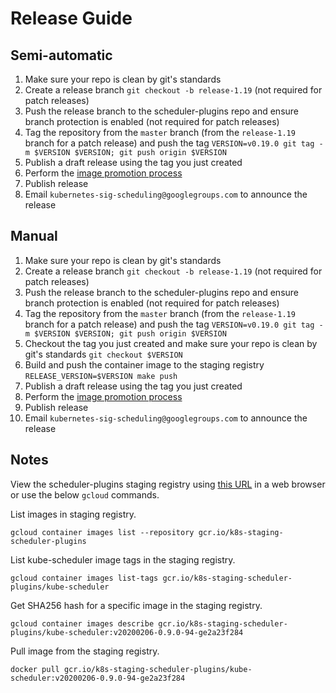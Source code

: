# Release Guide

## Semi-automatic

1. Make sure your repo is clean by git's standards
2. Create a release branch `git checkout -b release-1.19` (not required for patch releases)
3. Push the release branch to the scheduler-plugins repo and ensure branch protection is enabled (not required for patch releases)
4. Tag the repository from the `master` branch (from the `release-1.19` branch for a patch release) and push the tag `VERSION=v0.19.0 git tag -m $VERSION $VERSION; git push origin $VERSION`
5. Publish a draft release using the tag you just created
6. Perform the [image promotion process](https://github.com/kubernetes/k8s.io/tree/master/k8s.gcr.io#image-promoter)
7. Publish release
8. Email `kubernetes-sig-scheduling@googlegroups.com` to announce the release

## Manual

1. Make sure your repo is clean by git's standards
2. Create a release branch `git checkout -b release-1.19` (not required for patch releases)
3. Push the release branch to the scheduler-plugins repo and ensure branch protection is enabled (not required for patch releases)
4. Tag the repository from the `master` branch (from the `release-1.19` branch for a patch release) and push the tag `VERSION=v0.19.0 git tag -m $VERSION $VERSION; git push origin $VERSION`
5. Checkout the tag you just created and make sure your repo is clean by git's standards `git checkout $VERSION`
6. Build and push the container image to the staging registry `RELEASE_VERSION=$VERSION make push`
7. Publish a draft release using the tag you just created
8. Perform the [image promotion process](https://github.com/kubernetes/k8s.io/tree/master/k8s.gcr.io#image-promoter)
9. Publish release
10. Email `kubernetes-sig-scheduling@googlegroups.com` to announce the release

## Notes
View the scheduler-plugins staging registry using [this URL](https://console.cloud.google.com/gcr/images/k8s-staging-scheduler-plugins/GLOBAL) in a web browser
or use the below `gcloud` commands.

List images in staging registry.
```
gcloud container images list --repository gcr.io/k8s-staging-scheduler-plugins
```

List kube-scheduler image tags in the staging registry.
```
gcloud container images list-tags gcr.io/k8s-staging-scheduler-plugins/kube-scheduler
```

Get SHA256 hash for a specific image in the staging registry.
```
gcloud container images describe gcr.io/k8s-staging-scheduler-plugins/kube-scheduler:v20200206-0.9.0-94-ge2a23f284
```

Pull image from the staging registry.
```
docker pull gcr.io/k8s-staging-scheduler-plugins/kube-scheduler:v20200206-0.9.0-94-ge2a23f284
```
